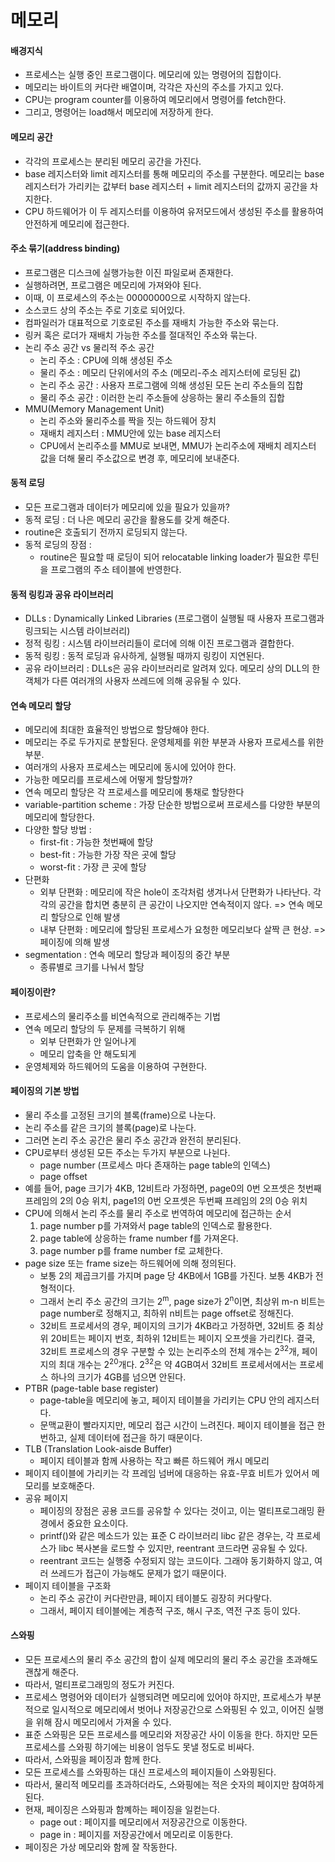 # 메모리  
#### 배경지식   
- 프로세스는 실행 중인 프로그램이다. 메모리에 있는 명령어의 집합이다.
- 메모리는 바이트의 커다란 배열이며, 각각은 자신의 주소를 가지고 있다.
- CPU는 program counter를 이용하여 메모리에서 명령어를 fetch한다.
- 그리고, 명령어는 load해서 메모리에 저장하게 한다.

#### 메모리 공간
- 각각의 프로세스는 분리된 메모리 공간을 가진다.
- base 레지스터와 limit 레지스터를 통해 메모리의 주소를 구분한다. 메모리는 base 레지스터가 가리키는 값부터 base 레지스터 + limit 레지스터의 값까지 공간을 차지한다.
- CPU 하드웨어가 이 두 레지스터를 이용하여 유저모드에서 생성된 주소를 활용하여 안전하게 메모리에 접근한다.

#### 주소 묶기(address binding)
- 프로그램은 디스크에 실행가능한 이진 파일로써 존재한다.
- 실행하려면, 프로그램은 메모리에 가져와야 된다.
- 이때, 이 프로세스의 주소는 00000000으로 시작하지 않는다.
- 소스코드 상의 주소는 주로 기호로 되어있다.
- 컴파일러가 대표적으로 기호로된 주소를 재배치 가능한 주소와 묶는다.
- 링커 혹은 로더가 재배치 가능한 주소를 절대적인 주소와 묶는다.
- 논리 주소 공간 vs 물리적 주소 공간
  - 논리 주소 : CPU에 의해 생성된 주소
  - 물리 주소 : 메모리 단위에서의 주소 (메모리-주소 레지스터에 로딩된 값)
  - 논리 주소 공간 : 사용자 프로그램에 의해 생성된 모든 논리 주소들의 집합
  - 물리 주소 공간 : 이러한 논리 주소들에 상응하는 물리 주소들의 집합
- MMU(Memory Management Unit)
  - 논리 주소와 물리주소를 짝을 짓는 하드웨어 장치
  - 재배치 레지스터 : MMU안에 있는 base 레지스터
  - CPU에서 논리주소를 MMU로 보내면, MMU가 논리주소에 재배치 레지스터 값을 더해 물리 주소값으로 변경 후, 메모리에 보내준다.
 
#### 동적 로딩   
- 모든 프로그램과 데이터가 메모리에 있을 필요가 있을까?
- 동적 로딩 : 더 나은 메모리 공간을 활용도를 갖게 해준다.
- routine은 호출되기 전까지 로딩되지 않는다.
- 동적 로딩의 장점 :
  - routine은 필요할 때 로딩이 되어 relocatable linking loader가 필요한 루틴을 프로그램의 주소 테이블에 반영한다.

#### 동적 링킹과 공유 라이브러리
- DLLs : Dynamically Linked Libraries (프로그램이 실행될 때 사용자 프로그램과 링크되는 시스템 라이브러리)
- 정적 링킹 : 시스템 라이브러리들이 로더에 의해 이진 프로그램과 결합한다.
- 동적 링킹 : 동적 로딩과 유사하게, 실행될 때까지 링킹이 지연된다.
- 공유 라이브러리 : DLLs은 공유 라이브러리로 알려져 있다. 메모리 상의 DLL의 한 객체가 다른 여러개의 사용자 쓰레드에 의해 공유될 수 있다.

#### 연속 메모리 할당
- 메모리에 최대한 효율적인 방법으로 할당해야 한다.
- 메모리는 주로 두가지로 분할된다. 운영체제를 위한 부분과 사용자 프로세스를 위한 부분.
- 여러개의 사용자 프로세스는 메모리에 동시에 있어야 한다.
- 가능한 메모리를 프로세스에 어떻게 할당할까?
- 연속 메모리 할당은 각 프로세스를 메모리에 통채로 할당한다
- variable-partition scheme : 가장 단순한 방법으로써 프로세스를 다양한 부분의 메모리에 할당한다.
- 다양한 할당 방법 : 
  - first-fit : 가능한 첫번째에 할당
  - best-fit : 가능한 가장 작은 곳에 할당
  - worst-fit : 가장 큰 곳에 할당 
- 단편화
  - 외부 단편화 : 메모리에 작은 hole이 조각처럼 생겨나서 단편화가 나타난다. 각각의 공간을 합치면 충분히 큰 공간이 나오지만 연속적이지 않다. 
  => 연속 메모리 할당으로 인해 발생 
  - 내부 단편화 : 메모리에 할당된 프로세스가 요청한 메모리보다 살짝 큰 현상.
  => 페이징에 의해 발생
- segmentation : 연속 메모리 할당과 페이징의 중간 부분
  - 종류별로 크기를 나눠서 할당 

#### 페이징이란?
- 프로세스의 물리주소를 비연속적으로 관리해주는 기법
- 연속 메모리 할당의 두 문제를 극복하기 위해
  - 외부 단편화가 안 일어나게
  - 메모리 압축을 안 해도되게
- 운영체제와 하드웨어의 도움을 이용하여 구현한다.

#### 페이징의 기본 방법
- 물리 주소를 고정된 크기의 블록(frame)으로 나눈다.
- 논리 주소를 같은 크기의 블록(page)로 나눈다.
- 그러면 논리 주소 공간은 물리 주소 공간과 완전히 분리된다.
- CPU로부터 생성된 모든 주소는 두가지 부분으로 나뉜다.
  - page number (프로세스 마다 존재하는 page table의 인덱스)
  - page offset 
- 예를 들어, page 크기가 4KB, 12비트라 가정하면, page0의 0번 오프셋은 첫번째 프레임의 2의 0승 위치, page1의 0번 오프셋은 두번째 프레임의 2의 0승 위치
- CPU에 의해서 논리 주소를 물리 주소로 번역하여 메모리에 접근하는 순서
  1. page number p를 가져와서 page table의 인덱스로 활용한다.
  2. page table에 상응하는 frame number f를 가져온다.
  3. page number p를 frame number f로 교체한다.   
- page size 또는 frame size는 하드웨어에 의해 정의된다.
  - 보통 2의 제곱크기를 가지며 page 당 4KB에서 1GB를 가진다. 보통 4KB가 전형적이다.
  - 그래서 논리 주소 공간의 크기는 2<sup>m</sup>, page size가 2<sup>n</sup>이면, 최상위 m-n 비트는 page number로 정해지고, 최하위 n비트는 page offset로 정해진다. 
  - 32비트 프로세서의 경우, 페이지의 크기가 4KB라고 가정하면, 32비트 중 최상위 20비트는 페이지 번호, 최하위 12비트는 페이지 오프셋을 가리킨다. 결국, 32비트 프로세스의 경우 구분할 수 있는 논리주소의 전체 개수는 2<sup>32</sup>개, 페이지의 최대 개수는 2<sup>20</sup>개다. 2<sup>32</sup>은 약 4GB여서 32비트 프로세서에서는 프로세스 하나의 크기가 4GB를 넘으면 안된다.
- PTBR (page-table base register)
  - page-table을 메모리에 놓고, 페이지 테이블을 가리키는 CPU 안의 레지스터다.
  - 문맥교환이 빨라지지만, 메모리 접근 시간이 느려진다. 페이지 테이블을 접근 한 번하고, 실제 데이터에 접근을 하기 때문이다.
- TLB (Translation Look-aisde Buffer)  
  - 페이지 테이블과 함께 사용하는 작고 빠른 하드웨어 캐시 메모리
- 페이지 테이블에 가리키는 각 프레임 넘버에 대응하는 유효-무효 비트가 있어서 메모리를 보호해준다.
- 공유 페이지
  - 페이징의 장점은 공용 코드를 공유할 수 있다는 것이고, 이는 멀티프로그래밍 환경에서 중요한 요소이다.
  - printf()와 같은 메소드가 있는 표준 C 라이브러리 libc 같은 경우는, 각 프로세스가 libc 복사본을 로드할 수 있지만, reentrant 코드라면 공유될 수 있다.
  - reentrant 코드는 실행중 수정되지 않는 코드이다. 그래야 동기화하지 않고, 여러 쓰레드가 접근이 가능해도 문제가 없기 때문이다.
- 페이지 테이블을 구조화
  - 논리 주소 공간이 커다란만큼, 페이지 테이블도 굉장히 커다랗다.
  - 그래서, 페이지 테이블에는 계층적 구조, 해시 구조, 역전 구조 등이 있다.

#### 스와핑
- 모든 프로세스의 물리 주소 공간의 합이 실제 메모리의 물리 주소 공간을 초과해도 괜찮게 해준다.
- 따라서, 멀티프로그래밍의 정도가 커진다.
- 프로세스 명령어와 데이터가 실행되려면 메모리에 있어야 하지만, 프로세스가 부분적으로 일시적으로 메모리에서 벗어나 저장공간으로 스와핑된 수 있고, 이어진 실행을 위해 잠시 메모리에서 가져올 수 있다.
- 표준 스와핑은 모든 프로세스를 메모리와 저장공간 사이 이동을 한다. 하지만 모든 프로세스를 스와핑 하기에는 비용이 엄두도 못낼 정도로 비싸다.
- 따라서, 스와핑을 페이징과 함께 한다.
- 모든 프로세스를 스와핑하는 대신 프로세스의 페이지들이 스와핑된다.
- 따라서, 물리적 메모리를 초과하더라도, 스와핑에는 적은 숫자의 페이지만 참여하게 된다.
- 현재, 페이징은 스와핑과 함꼐하는 페이징을 일컫는다.
  - page out : 페이지를 메모리에서 저장공간으로 이동한다.
  - page in : 페이지를 저장공간에서 메모리로 이동한다. 
- 페이징은 가상 메모리와 함께 잘 작동한다.








